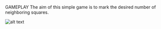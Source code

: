 GAMEPLAY
The aim of this simple game is to mark the desired number of neighboring squares.

![alt text](https://user-images.githubusercontent.com/97326625/149719304-5b9ae54c-ee6f-4417-ac42-16af8f7d0d57.gif)
